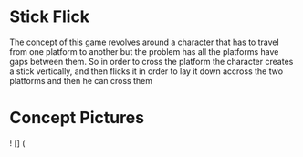 # Stick Flick
The concept of this game revolves around a character that has to travel from one platform to another but the problem has all the platforms have gaps between them. So in order to cross the platform the character creates a stick vertically, and then flicks it in order to lay it down accross the two platforms and then he can cross them

# Concept Pictures
! [] (
